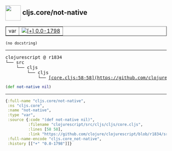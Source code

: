 ## <img width="48px" valign="middle" src="http://i.imgur.com/Hi20huC.png"> cljs.core/not-native

 <table border="1">
<tr>
<td>var</td>
<td><a href="https://github.com/cljsinfo/api-refs/tree/0.0-1798"><img valign="middle" alt="[+] 0.0-1798" src="https://img.shields.io/badge/+-0.0--1798-lightgrey.svg"></a> </td>
</tr>
</table>

 <samp>
</samp>

```
(no docstring)
```

---

 <pre>
clojurescript @ r1834
└── src
    └── cljs
        └── cljs
            └── <ins>[core.cljs:58-58](https://github.com/clojure/clojurescript/blob/r1834/src/cljs/cljs/core.cljs#L58-L58)</ins>
</pre>

```clj
(def not-native nil)
```


---

```clj
{:full-name "cljs.core/not-native",
 :ns "cljs.core",
 :name "not-native",
 :type "var",
 :source {:code "(def not-native nil)",
          :filename "clojurescript/src/cljs/cljs/core.cljs",
          :lines [58 58],
          :link "https://github.com/clojure/clojurescript/blob/r1834/src/cljs/cljs/core.cljs#L58-L58"},
 :full-name-encode "cljs.core_not-native",
 :history [["+" "0.0-1798"]]}

```

